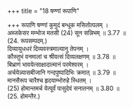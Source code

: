 +++
title = "18 षण्णां रूपाणि"

+++
रूपाणि षण्णां कुमुदं बन्धूक मसितोत्पलम् ।  
अब्जकेसर मम्भोज मतसी (24) सून सन्निभम् ॥ 3.77 ॥  
(24. रूपसम्पदम्.)  
दिव्यायुधधरं दिव्यवस्त्रमाल्यानु तेपनम् ।  
कौस्तुभं वनमालां च श्रीवत्सं दिव्यलक्षणम् ॥ 3.78 ॥  
बिभ्राणं भावयेत्साक्षादात्मानं परमेश्वरम् ।  
अर्चयेन्न्यासबीजानि गन्दपुष्पादिभिः क्रमात् ॥ 3.79 ॥  
मानसैरूप चारैश्च हृदयाम्भोरुहे स्धितम् ।  
(25) होमान्तमर्च येत्पूर्वं पासुदेवं सनातनम् ॥ 3.80 ॥  
(25. होमन्तैर.)  